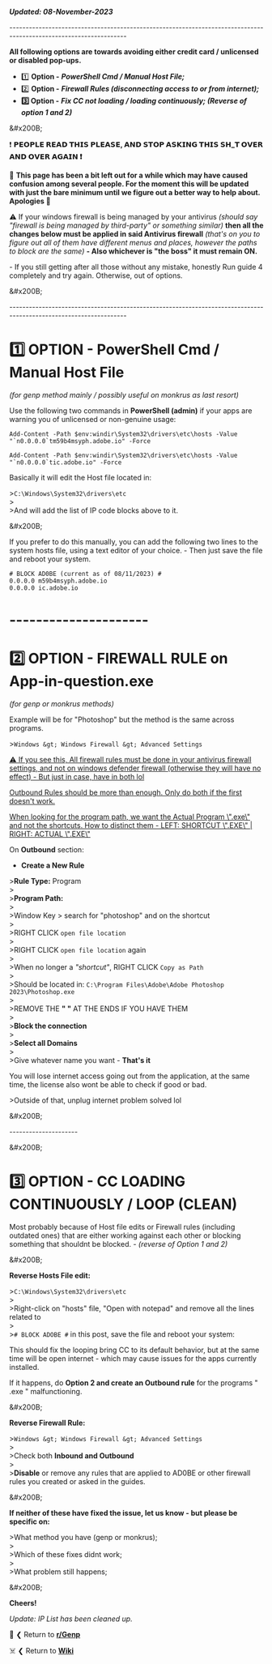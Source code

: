 ***Updated: 08-November-2023***

\------------------------------------------------------------------------------------------------------------------

**All following options are towards avoiding either credit card / unlicensed or disabled pop-ups.**

* 1️⃣ **Option -** ***PowerShell Cmd / Manual Host File;***
* 2️⃣ **Option -** ***Firewall Rules (disconnecting access to or from internet);***
* **3️⃣ Option -** ***Fix CC not loading / loading continuously; (Reverse of option 1 and 2)***

&amp;#x200B;

❗ **𝗣𝗘𝗢𝗣𝗟𝗘 𝗥𝗘𝗔𝗗 𝗧𝗛𝗜𝗦 𝗣𝗟𝗘𝗔𝗦𝗘, 𝗔𝗡𝗗 𝗦𝗧𝗢𝗣 𝗔𝗦𝗞𝗜𝗡𝗚 𝗧𝗛𝗜𝗦 𝗦𝗛\_𝗧 𝗢𝗩𝗘𝗥 𝗔𝗡𝗗 𝗢𝗩𝗘𝗥 𝗔𝗚𝗔𝗜𝗡 ❗**

🔖 **This page has been a bit left out for a while which may have caused confusion among several people. For the moment this will be updated with just the bare minimum until we figure out a better way to help about. Apologies 🥹**

⚠️ If your windows firewall is being managed by your antivirus *(should say "firewall is being managed by third-party" or something similar)* **then all the changes below must be applied in said Antivirus firewall** *(that's on you to figure out all of them have different menus and places, however the paths to block are the same)* **- Also whichever is "the boss" it must remain ON.**

\- If you  still getting after all those without any mistake, honestly Run guide 4 completely and try again. Otherwise, out of options.

&amp;#x200B;

\------------------------------------------------------------------------------------------------------------------

# 1️⃣ OPTION - PowerShell Cmd / Manual Host File

*(for genp method mainly / possibly useful on monkrus as last resort)*

Use the following two commands in **PowerShell (admin)** if your apps are warning you of unlicensed or non-genuine usage:

    Add-Content -Path $env:windir\System32\drivers\etc\hosts -Value "`n0.0.0.0`tm59b4msyph.adobe.io" -Force
    
    Add-Content -Path $env:windir\System32\drivers\etc\hosts -Value "`n0.0.0.0`tic.adobe.io" -Force

Basically it will edit the Host file located in:

&gt;`C:\Windows\System32\drivers\etc`  
&gt;  
&gt;And will add the list of IP code blocks above to it.

&amp;#x200B;

If you prefer to do this manually, you can add the following two lines to the system hosts file, using a text editor of your choice. - Then just save the file and reboot your system.

    # BLOCK AD0BE (current as of 08/11/2023) #
    0.0.0.0 m59b4msyph.adobe.io
    0.0.0.0 ic.adobe.io

# ---------------------

# 2️⃣ OPTION - FIREWALL RULE on App-in-question.exe

*(for genp or monkrus methods)*

Example will be for "Photoshop" but the method is the same across programs.

&gt;`Windows &gt; Windows Firewall &gt; Advanced Settings`

[⚠️ If you see this, All firewall rules must be done in your antivirus firewall settings, and not on windows defender firewall \(otherwise they will have no effect\) - But just in case, have in both lol](https://preview.redd.it/9dkbvchw7b2a1.png?width=666&amp;format=png&amp;auto=webp&amp;s=3125a3bd2aa17875c94a657a9793f808a73daa03)

[Outbound Rules should be more than enough. Only do both if the first doesn't work.](https://preview.redd.it/urxwddgq8b2a1.png?width=934&amp;format=png&amp;auto=webp&amp;s=44fc398cdcbca9112a3927f7e4b7315817324fb0)

[When looking for the program path, we want the Actual Program \\".exe\\" and not the shortcuts. How to distinct them - LEFT: SHORTCUT \\".EXE\\" | RIGHT: ACTUAL \\".EXE\\"](https://preview.redd.it/qt76zlp3vb2a1.png?width=221&amp;format=png&amp;auto=webp&amp;s=a00255900a139043adaed0216bb1aaf14794d334)

On **Outbound** section:

* **Create a New Rule**

&gt;**Rule Type:** Program  
&gt;  
&gt;**Program Path:**  
&gt;  
&gt;Window Key &gt; search for "photoshop" and on the shortcut  
&gt;  
&gt;RIGHT CLICK `open file location`  
&gt;  
&gt;RIGHT CLICK `open file location` again  
&gt;  
&gt;When no longer a *"shortcut"*, RIGHT CLICK `Copy as Path`  
&gt;  
&gt;Should be located in: `C:\Program Files\Adobe\Adobe Photoshop 2023\Photoshop.exe`  
&gt;  
&gt;REMOVE THE **" "** AT THE ENDS IF YOU HAVE THEM  
&gt;  
&gt;**Block the connection**  
&gt;  
&gt;**Select all Domains**  
&gt;  
&gt;Give whatever name you want - **That's it**

You will lose internet access going out from the application, at the same time, the license also wont be able to check if good or bad.

&gt;Outside of that, unplug internet problem solved lol

&amp;#x200B;

\---------------------

&amp;#x200B;

# 3️⃣ OPTION - CC LOADING CONTINUOUSLY / LOOP (CLEAN)

Most probably because of Host file edits or Firewall rules (including outdated ones) that are either working against each other or blocking something that shouldnt be blocked. - *(reverse of Option 1 and 2)*

&amp;#x200B;

**Reverse Hosts File edit:**

&gt;`C:\Windows\System32\drivers\etc`  
&gt;  
&gt;Right-click on "hosts" file, "Open with notepad" and remove all the lines related to  
&gt;  
&gt;`# BLOCK ADOBE #` in this post, save the file and reboot your system:

This should fix the looping bring CC to its default behavior, but at the same time will be open  internet - which may cause issues for the apps currently installed.

If it happens, do **Option 2 and create an Outbound rule** for the programs " .exe " malfunctioning.

&amp;#x200B;

**Reverse Firewall Rule:**

&gt;`Windows &gt; Windows Firewall &gt; Advanced Settings`  
&gt;  
&gt;Check both **Inbound and Outbound**  
&gt;  
&gt;**Disable** or remove any rules that are applied to AD0BE or other firewall rules you created or asked in the guides.

&amp;#x200B;

**If neither of these have fixed the issue, let us know - but please be specific on:**

&gt;What method you have (genp or monkrus);  
&gt;  
&gt;Which of these fixes didnt work;  
&gt;  
&gt;What problem still happens;

&amp;#x200B;

**Cheers!**

*Update: IP List has been cleaned up.*

🛟 ❮ Return to [**r/Genp**](https://www.reddit.com/r/GenP/)

☠️ ❮ Return to [**Wiki**](https://www.reddit.com/r/GenP/wiki/index/)